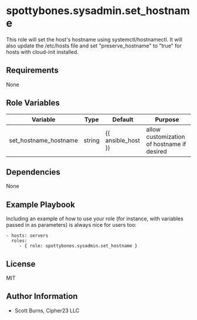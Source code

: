 spottybones.sysadmin.set_hostname
=================================

This role will set the host's hostname using systemctl/hostnamectl.
It will also update the /etc/hosts file and set "preserve_hostname"
to "true" for hosts with cloud-init installed.

Requirements
------------

None

Role Variables
--------------

| Variable              | Type   | Default            | Purpose                                    |
| --------------------- | ------ | ------------------ | ------------------------------------------ |
| set_hostname_hostname | string | {{ ansible_host }} | allow customization of hostname if desired |

Dependencies
------------

None

Example Playbook
----------------

Including an example of how to use your role (for instance, with variables passed in as parameters) is always nice for users too:

    - hosts: servers
      roles:
         - { role: spottybones.sysadmin.set_hostname }

License
-------

MIT

Author Information
------------------

* Scott Burns, Cipher23 LLC
